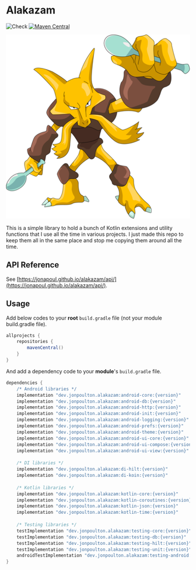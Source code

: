 # Alakazam

![Check](https://github.com/jonapoul/alakazam/actions/workflows/check.yml/badge.svg)
[![Maven Central](https://maven-badges.herokuapp.com/maven-central/dev.jonpoulton.alakazam/android-core/badge.svg)](https://maven-badges.herokuapp.com/maven-central/dev.jonpoulton.alakazam/android-core)

![Alakazam](docs/alakazam.png)

This is a simple library to hold a bunch of Kotlin extensions and utility functions that I use all the time in various
projects. I just made this repo to keep them all in the same place and stop me copying them around all the time.

## API Reference

See [https://jonapoul.github.io/alakazam/api/](https://jonapoul.github.io/alakazam/api/).

## Usage

Add below codes to your **root** `build.gradle` file (not your module build.gradle file).

```gradle
allprojects {
    repositories {
        mavenCentral()
    }
}
```

And add a dependency code to your **module**'s `build.gradle` file.

```gradle
dependencies {
    /* Android libraries */
    implementation "dev.jonpoulton.alakazam:android-core:{version}"
    implementation "dev.jonpoulton.alakazam:android-db:{version}"
    implementation "dev.jonpoulton.alakazam:android-http:{version}"
    implementation "dev.jonpoulton.alakazam:android-init:{version}"
    implementation "dev.jonpoulton.alakazam:android-logging:{version}"
    implementation "dev.jonpoulton.alakazam:android-prefs:{version}"
    implementation "dev.jonpoulton.alakazam:android-theme:{version}"
    implementation "dev.jonpoulton.alakazam:android-ui-core:{version}"
    implementation "dev.jonpoulton.alakazam:android-ui-compose:{version}"
    implementation "dev.jonpoulton.alakazam:android-ui-view:{version}"

    /* DI libraries */
    implementation "dev.jonpoulton.alakazam:di-hilt:{version}"
    implementation "dev.jonpoulton.alakazam:di-koin:{version}"

    /* Kotlin libraries */
    implementation "dev.jonpoulton.alakazam:kotlin-core:{version}"
    implementation "dev.jonpoulton.alakazam:kotlin-coroutines:{version}"
    implementation "dev.jonpoulton.alakazam:kotlin-json:{version}"
    implementation "dev.jonpoulton.alakazam:kotlin-time:{version}"

    /* Testing libraries */
    testImplementation "dev.jonpoulton.alakazam:testing-core:{version}"
    testImplementation "dev.jonpoulton.alakazam:testing-db:{version}"
    testImplementation "dev.jonpoulton.alakazam:testing-hilt:{version}"
    testImplementation "dev.jonpoulton.alakazam:testing-unit:{version}"
    androidTestImplementation "dev.jonpoulton.alakazam:testing-android:{version}"
}
```
